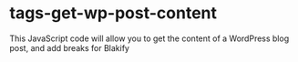 # tags-get-wp-post-content
This JavaScript code will allow you to get the content of a WordPress blog post, and add breaks for Blakify
